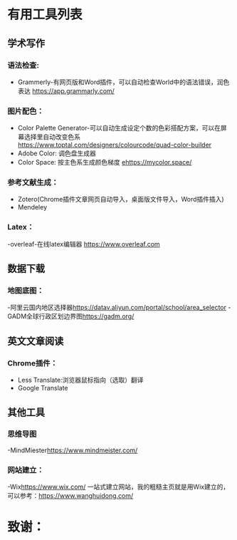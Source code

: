 # 有用工具列表

## 学术写作
### 语法检查:
- Grammerly-有网页版和Word插件，可以自动检查World中的语法错误，润色表达
  [](https://app.grammarly.com/)https://app.grammarly.com/

### 图片配色：
- Color Palette Generator-可以自动生成设定个数的色彩搭配方案，可以在屏幕选择里自动改变色系
  [](https://www.toptal.com/designers/colourcode/quad-color-builder)https://www.toptal.com/designers/colourcode/quad-color-builder
- Adobe Color: 调色盘生成器
  [](https://color.adobe.com/zh/create/color-wheel)
- Color Space: 按主色系生成颜色梯度
  [e](https://mycolor.space/)https://mycolor.space/

### 参考文献生成：
- Zotero(Chrome插件文章网页自动导入，桌面版文件导入，Word插件插入)
- Mendeley
### Latex：
-overleaf-在线latex编辑器
 [](https://www.overleaf.com/)https://www.overleaf.com

## 数据下载
### 地图底图：
-阿里云国内地区选择器[](https://datav.aliyun.com/portal/school/atlas/area_selector)https://datav.aliyun.com/portal/school/area_selector
-GADM全球行政区划边界图[](https://gadm.org/)https://gadm.org/

## 英文文章阅读
### Chrome插件：
- Less Translate:浏览器鼠标指向（选取）翻译
- Google Translate

## 其他工具
### 思维导图
-MindMiester[](https://www.mindmeister.com/)https://www.mindmeister.com/
### 网站建立：
-Wix[](https://www.wix.com/)https://www.wix.com/
 一站式建立网站，我的粗糙主页就是用Wix建立的，可以参考：[](https://www.wanghuidong.com/)https://www.wanghuidong.com/

# 致谢：
